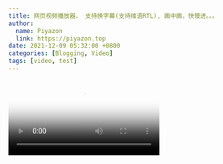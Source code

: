 ```yaml
---
title: 网页视频播放器， 支持换字幕(支持维语RTL), 画中画，快慢进。。。
author:
  name: Piyazon
  link: https://piyazon.top
date: 2021-12-09 05:32:00 +0800
categories: [Blogging, Video]
tags: [video, test]
---
```


<video id="player" class="weixin_video" playsinline controls x-webkit-airplay poster="https://git.lug.ustc.edu.cn/flame3/images/-/raw/main/videos/steve.png"
  wxv="wxv_2171681512990048257" src="">
  <!-- Captions are optional -->
  <track kind="captions" label="ئۇيغۇرچە" src="https://piyazon.top/storage/assets/subtitles/ug.vtt" srclang="ug" />
  <track kind="captions" label="English" src="https://piyazon.top/storage/assets/subtitles/en.vtt" srclang="en"
      />
  <track kind="captions" label="汉语" src="https://piyazon.top/storage/assets/subtitles/cn.vtt" srclang="zh-CN" />
</video>
